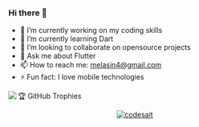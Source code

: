 ### Hi there 👋

<!--
**Codesait/Codesait** is a ✨ _special_ ✨ repository because its `README.md` (this file) appears on your GitHub profile.
-->


- 🔭 I’m currently working on my coding skills
- 🌱 I’m currently learning Dart
- 👯 I’m looking to collaborate on opensource projects
- 💬 Ask me about Flutter
- 📫 How to reach me: melasin4@gmail.com
- ⚡ Fun fact: I love mobile technologies



<div align="center"> 
     <a href="">
      <img align="left" src="https://github-readme-stats-sigma-five.vercel.app/api?username=codesait&show_icons=true&include_all_commits=true&count_private=true&line_height=35" />
    </a>
</div
     
     

🏆 GitHub Trophies

<p align="center"> <a href="https://github.com/ryo-ma/github-profile-trophy"><img src="https://github-profile-trophy.vercel.app/?username=codesait&margin-w=5&theme=onedark" alt="codesait" /></a> </p>



     
     
